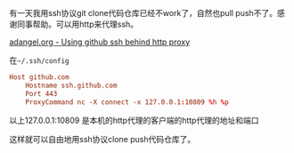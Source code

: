 
有一天我用ssh协议git clone代码仓库已经不work了，自然也pull push不了。感谢同事帮助。可以用http来代理ssh。

[adangel.org - Using github ssh behind http proxy](https://adangel.org/2020/10/15/github-behind-proxy/)

在`~/.ssh/config`

```conf
Host github.com
	Hostname ssh.github.com
    Port 443
	ProxyCommand nc -X connect -x 127.0.0.1:10809 %h %p
```

以上127.0.0.1:10809 是本机的http代理的客户端的http代理的地址和端口

这样就可以自由地用ssh协议clone push代码仓库了。